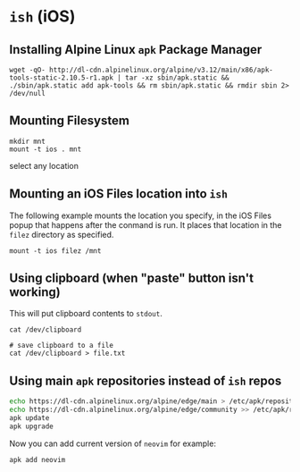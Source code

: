 # `ish` (iOS)

## Installing Alpine Linux `apk` Package Manager

```shell
wget -qO- http://dl-cdn.alpinelinux.org/alpine/v3.12/main/x86/apk-tools-static-2.10.5-r1.apk | tar -xz sbin/apk.static && ./sbin/apk.static add apk-tools && rm sbin/apk.static && rmdir sbin 2> /dev/null
```

## Mounting Filesystem

```shell
mkdir mnt
mount -t ios . mnt 
```

select any location
## Mounting an iOS Files location into `ish`

The following example mounts the location you specify, in the iOS Files popup that happens after the conmand is run. It places that location in the `filez` directory as specified.

```shell
mount -t ios filez /mnt
```

## Using clipboard (when "paste" button isn't working)

This will put clipboard contents to `stdout`. 
```shell
cat /dev/clipboard

# save clipboard to a file
cat /dev/clipboard > file.txt
```

## Using main `apk` repositories instead of `ish` repos

```bash
echo https://dl-cdn.alpinelinux.org/alpine/edge/main > /etc/apk/repositories
echo https://dl-cdn.alpinelinux.org/alpine/edge/community >> /etc/apk/repositories
apk update
apk upgrade
```
Now you can add current version of `neovim` for example:

```bash
apk add neovim
```

